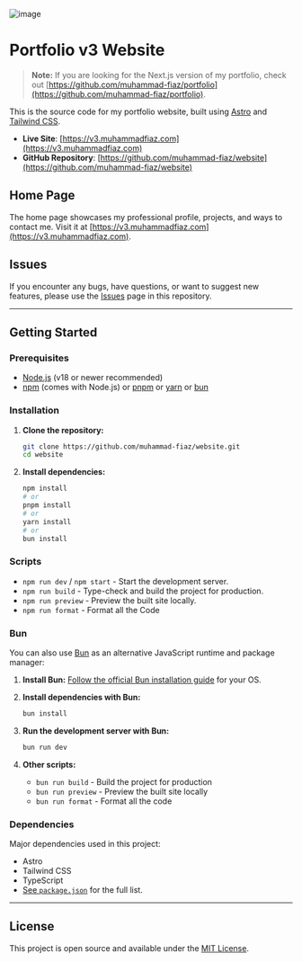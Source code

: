 ![image](https://github.com/user-attachments/assets/b6caecde-bc93-4871-a26e-2a68009d745c)


# Portfolio v3 Website

> **Note:** If you are looking for the Next.js version of my portfolio, check out [https://github.com/muhammad-fiaz/portfolio](https://github.com/muhammad-fiaz/portfolio).

This is the source code for my portfolio website, built using [Astro](https://astro.build/) and [Tailwind CSS](https://tailwindcss.com/).

- **Live Site**: [https://v3.muhammadfiaz.com](https://v3.muhammadfiaz.com)
- **GitHub Repository**: [https://github.com/muhammad-fiaz/website](https://github.com/muhammad-fiaz/website)

## Home Page

The home page showcases my professional profile, projects, and ways to contact me. Visit it at [https://v3.muhammadfiaz.com](https://v3.muhammadfiaz.com).

## Issues

If you encounter any bugs, have questions, or want to suggest new features, please use the [Issues](https://github.com/muhammad-fiaz/website/issues) page in this repository.

---

## Getting Started

### Prerequisites

- [Node.js](https://nodejs.org/) (v18 or newer recommended)
- [npm](https://www.npmjs.com/) (comes with Node.js) or [pnpm](https://pnpm.io/) or [yarn](https://yarnpkg.com/) or [bun](https://bun.sh/)

### Installation

1. **Clone the repository:**

   ```sh
   git clone https://github.com/muhammad-fiaz/website.git
   cd website
   ```

2. **Install dependencies:**

   ```sh
   npm install
   # or
   pnpm install
   # or
   yarn install
   # or
   bun install
   ```

### Scripts

- `npm run dev` / `npm start` - Start the development server.
- `npm run build` - Type-check and build the project for production.
- `npm run preview` - Preview the built site locally.
- `npm run format` - Format all the Code

### Bun

You can also use [Bun](https://bun.sh/) as an alternative JavaScript runtime and package manager:

1. **Install Bun:**
   [Follow the official Bun installation guide](https://bun.sh/docs/install) for your OS.

2. **Install dependencies with Bun:**

   ```sh
   bun install
   ```

3. **Run the development server with Bun:**

   ```sh
   bun run dev
   ```

4. **Other scripts:**
   - `bun run build` - Build the project for production
   - `bun run preview` - Preview the built site locally
   - `bun run format` - Format all the code

### Dependencies

Major dependencies used in this project:

- Astro
- Tailwind CSS
- TypeScript
- [See `package.json`](./package.json) for the full list.

---

## License

This project is open source and available under the [MIT License](LICENSE).
